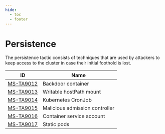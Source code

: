 ```yaml
---
hide:
  - toc
  - footer
---
```


# Persistence

The persistence tactic consists of techniques that are used by attackers to keep access to the cluster in case their initial foothold is lost.

|ID|Name|
|--|----|
|[MS-TA9012](../../techniques/Backdoor%20container.md)|Backdoor container|
|[MS-TA9013](../../techniques/Writable%20hostPath%20mount.md)|Writable hostPath mount|
|[MS-TA9014](../../techniques/Kubernetes%20CronJob.md)|Kubernetes CronJob|
|[MS-TA9015](../../techniques/Malicious%20admission%20controller.md)|Malicious admission controller|
|[MS-TA9016](../../techniques/container%20service%20account.md)|Container service account|
|[MS-TA9017](../../techniques/Static%20Pods.md)|Static pods|



